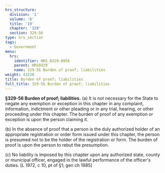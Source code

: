```yaml
---
hrs_structure:
  division: '1'
  volume: '6'
  title: '19'
  chapter: '329'
  section: 329-56
type: hrs_section
tags:
  - Government
menu:
  hrs:
    identifier: HRS_0329-0056
    parent: HRS0329
    name: 329-56 Burden of proof; liabilities
weight: 43220
title: Burden of proof; liabilities
full_title: 329-56 Burden of proof; liabilities
---
```

**§329-56 Burden of proof; liabilities.** (a) It is not necessary for the State to negate any exemption or exception in this chapter in any complaint, information, indictment or other pleading or in any trial, hearing, or other proceeding under this chapter. The burden of proof of any exemption or exception is upon the person claiming it.

(b) In the absence of proof that a person is the duly authorized holder of an appropriate registration or order form issued under this chapter, the person is presumed not to be the holder of the registration or form. The burden of proof is upon the person to rebut the presumption.

(c) No liability is imposed by this chapter upon any authorized state, county or municipal officer, engaged in the lawful performance of the officer's duties. [L 1972, c 10, pt of §1; gen ch 1985]